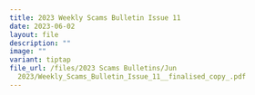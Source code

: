 ```yaml
---
title: 2023 Weekly Scams Bulletin Issue 11
date: 2023-06-02
layout: file
description: ""
image: ""
variant: tiptap
file_url: /files/2023 Scams Bulletins/Jun
  2023/Weekly_Scams_Bulletin_Issue_11__finalised_copy_.pdf
---
```


